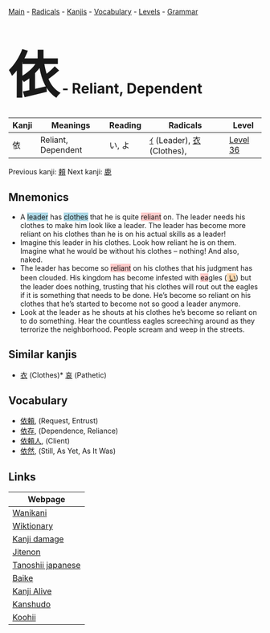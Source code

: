 <style> bigfont {font-size: 100px}</style>
[Main](../index.md) -
[Radicals](../radicals.md) -
[Kanjis](../kanjis.md) -
[Vocabulary](../vocabulary.md) -
[Levels](../levels.md) -
[Grammar](../grammar.md)
# <bigfont> 依</bigfont> - Reliant, Dependent 

| Kanji | Meanings | Reading | Radicals | Level |
| --- | --- | --- | --- | --- |
| 依 | Reliant, Dependent | い, よ | [ｲ](../radicals/ｲ.md) (Leader), [衣](../radicals/衣.md) (Clothes),  | [Level 36](../levels/wk_level36.md) |

Previous kanji: [頼](頼.md) Next kanji: [鹿](鹿.md) 

## Mnemonics
 * A <span style="background-color:#ADD8E6"> leader</span> has <span style="background-color:#ADD8E6"> clothes</span> that he is quite <span style="background-color:#ffcccb"> reliant</span> on. The leader needs his clothes to make him look like a leader. The leader has become more reliant on his clothes than he is on his actual skills as a leader!
* Imagine this leader in his clothes. Look how reliant he is on them. Imagine what he would be without his clothes – nothing! And also, naked.
* The leader has become so <span style="background-color:#ffcccb"> reliant</span> on his clothes that his judgment has been clouded. His kingdom has become infested with <span style="background-color:#ffcccb"> ea</span>gles (<span style="background-color:#fed8b1"> [い](https://jisho.org/search/い)</span>) but the leader does nothing, trusting that his clothes will rout out the eagles if it is something that needs to be done. He’s become so reliant on his clothes that he’s started to become not so good a leader anymore.
* Look at the leader as he shouts at his clothes he’s become so reliant on to do something. Hear the countless eagles screeching around as they terrorize the neighborhood. People scream and weep in the streets.


## Similar kanjis
 * [衣](衣.md) (Clothes)* [哀](哀.md) (Pathetic)


## Vocabulary
 * [依頼](../vocabulary/依.md), (Request, Entrust)
* [依存](../vocabulary/依.md), (Dependence, Reliance)
* [依頼人](../vocabulary/依.md), (Client)
* [依然](../vocabulary/依.md), (Still, As Yet, As It Was)



## Links 

| Webpage |
| --- |
| [Wanikani          ](https://www.wanikani.com/kanji/依) |
| [Wiktionary        ](https://en.wiktionary.org/wiki/依) |
| [Kanji damage      ](http://www.kanjidamage.com/kanji/search?utf8=✓&q=依) |
| [Jitenon           ](https://jitenon.com/kanji/依) |
| [Tanoshii japanese ](https://www.tanoshiijapanese.com/dictionary/kanji.cfm?k=依) |
| [Baike             ](https://baike.baidu.com/item/依) |
| [Kanji Alive       ](https://app.kanjialive.com/依) |
| [Kanshudo          ](https://www.kanshudo.com/searchmn?q=依) |
| [Koohii            ](https://kanji.koohii.com/study/kanji/依) |
